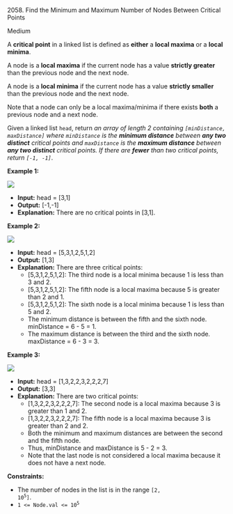 2058\. Find the Minimum and Maximum Number of Nodes Between Critical Points

Medium

A **critical point** in a linked list is defined as **either** a **local maxima** or a **local minima**.

A node is a **local maxima** if the current node has a value **strictly greater** than the previous node and the next node.

A node is a **local minima** if the current node has a value **strictly smaller** than the previous node and the next node.

Note that a node can only be a local maxima/minima if there exists **both** a previous node and a next node.

Given a linked list `head`, return _an array of length 2 containing `[minDistance, maxDistance]` where `minDistance` is the **minimum distance** between **any two distinct** critical points and `maxDistance` is the **maximum distance** between **any two distinct** critical points. If there are **fewer** than two critical points, return `[-1, -1]`_.

**Example 1:**

![](https://assets.leetcode.com/uploads/2021/10/13/a1.png)

- **Input:** head = [3,1]
- **Output:** [-1,-1]
- **Explanation:** There are no critical points in [3,1].

**Example 2:**

![](https://assets.leetcode.com/uploads/2021/10/13/a2.png)

- **Input:** head = [5,3,1,2,5,1,2]
- **Output:** [1,3]
- **Explanation:** There are three critical points:
  - [5,3,1,2,5,1,2]: The third node is a local minima because 1 is less than 3 and 2.
  - [5,3,1,2,5,1,2]: The fifth node is a local maxima because 5 is greater than 2 and 1.
  - [5,3,1,2,5,1,2]: The sixth node is a local minima because 1 is less than 5 and 2.
  - The minimum distance is between the fifth and the sixth node. minDistance = 6 - 5 = 1.
  - The maximum distance is between the third and the sixth node. maxDistance = 6 - 3 = 3.

**Example 3:**

![](https://assets.leetcode.com/uploads/2021/10/14/a5.png)

- **Input:** head = [1,3,2,2,3,2,2,2,7]
- **Output:** [3,3]
- **Explanation:** There are two critical points:
  - [1,3,2,2,3,2,2,2,7]: The second node is a local maxima because 3 is greater than 1 and 2.
  - [1,3,2,2,3,2,2,2,7]: The fifth node is a local maxima because 3 is greater than 2 and 2.
  - Both the minimum and maximum distances are between the second and the fifth node.
  - Thus, minDistance and maxDistance is 5 - 2 = 3.
  - Note that the last node is not considered a local maxima because it does not have a next node.

**Constraints:**


 - The number of nodes in the list is in the range <code>[2, 10<sup>5</sup>]</code>.
 - <code>1 <= Node.val <= 10<sup>5</sup></code>
